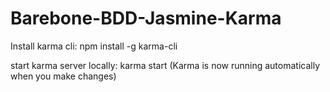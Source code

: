 # Barebone-BDD-Jasmine-Karma

Install karma cli:
npm install -g karma-cli

start karma server locally:
karma start
(Karma is now running automatically when you make changes)
